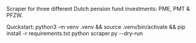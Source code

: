 Scraper for three different Dutch pension fund investments: PME, PMT & PFZW. 

Quickstart:
python3 -m venv .venv && source .venv/bin/activate && pip install -r requirements.txt
python scraper.py --dry-run
